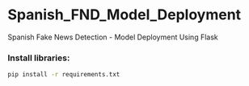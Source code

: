 # Spanish_FND_Model_Deployment
Spanish Fake News Detection - Model Deployment Using Flask

### Install libraries:

```bash
pip install -r requirements.txt
```

